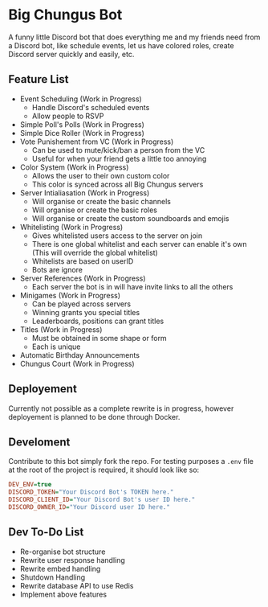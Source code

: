 # Big Chungus Bot

A funny little Discord bot that does everything me and my friends need from a Discord bot, like schedule events, let us have colored roles, create Discord server quickly and easily, etc.

## Feature List

-   Event Scheduling (Work in Progress)
    -   Handle Discord's scheduled events
    -   Allow people to RSVP
-   Simple Poll's Polls (Work in Progress)
-   Simple Dice Roller (Work in Progress)
-   Vote Punishement from VC (Work in Progress)
    -   Can be used to mute/kick/ban a person from the VC
    -   Useful for when your friend gets a little too annoying
-   Color System (Work in Progress)
    -   Allows the user to their own custom color
    -   This color is synced across all Big Chungus servers
-   Server Intialiasation (Work in Progress)
    -   Will organise or create the basic channels
    -   Will organise or create the basic roles
    -   Will organise or create the custom soundboards and emojis
-   Whitelisting (Work in Progress)
    -   Gives whitelisted users access to the server on join
    -   There is one global whitelist and each server can enable it's own (This will override the global whitelist)
    -   Whitelists are based on userID
    -   Bots are ignore
-   Server References (Work in Progress)
    -   Each server the bot is in will have invite links to all the others
-   Minigames (Work in Progress)
    -   Can be played across servers
    -   Winning grants you special titles
    -   Leaderboards, positions can grant titles
-   Titles (Work in Progress)
    -   Must be obtained in some shape or form
    -   Each is unique
-   Automatic Birthday Announcements
-   Chungus Court (Work in Progress)

## Deployement

Currently not possible as a complete rewrite is in progress, however deployement is planned to be done through Docker.

## Develoment

Contribute to this bot simply fork the repo. For testing purposes a `.env` file at the root of the project is required, it should look like so:

```ini
DEV_ENV=true
DISCORD_TOKEN="Your Discord Bot's TOKEN here."
DISCORD_CLIENT_ID="Your Discord Bot's user ID here."
DISCORD_OWNER_ID="Your Discord user ID here."
```

## Dev To-Do List

-   Re-organise bot structure
-   Rewrite user response handling
-   Rewrite embed handling
-   Shutdown Handling
-   Rewrite database API to use Redis
-   Implement above features

